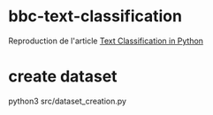 # bbc-text-classification
Reproduction de l'article [Text Classification in Python](https://towardsdatascience.com/text-classification-in-python-dd95d264c802)

# create dataset
python3 src/dataset_creation.py